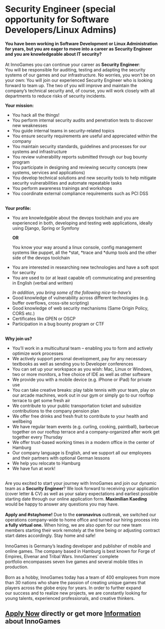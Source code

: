 <h1>Security Engineer (special opportunity for Software Developers/Linux Admins)</h1>
<p><strong>You have been working in Software Development or Linux Administration for years, but you are eager to move&nbsp;</strong><span><strong>into a career as Security Engineer and you are knowledgeable about IT security?</strong><br /></span><br /><span>At InnoGames you can continue your career as <strong>Security Engineer</strong>:<br /></span><span>Y</span>ou will be responsible for auditing, testing and adapting the security systems of our games and our infrastructure. No worries, you won&rsquo;t be on your own: You will join our experienced Security Engineer who is looking forward to team up. The two of you will improve and maintain the company&rsquo;s technical security and, of course, you will work closely with all departments to reduce risks of security incidents.</p><p></p><p><strong>Your mission:<br /></strong></p><ul><li><span>You hack all the things!</span></li><li><span>You perform internal security audits and penetration tests to discover new weaknesses</span></li><li><span>You guide internal teams in security-related topics</span></li><li><span>You ensure security requirements are useful and appreciated within the company</span></li><li><span>You maintain security standards, guidelines and processes for our systems and infrastructure</span></li><li><span>You review vulnerability reports submitted through our bug bounty program</span></li><li><span>You participate in designing and reviewing security concepts (new systems, services and applications)</span></li><li><span>You develop technical solutions and new security tools to help mitigate security vulnerabilities and automate repeatable tasks</span></li><li><span>You perform awareness trainings and workshops</span></li><li><span>You coordinate external compliance requirements such as PCI DSS</span></li></ul><strong><br />Your profile:</strong><br /><ul><li><p>You are knowledgable about the devops toolchain and you are experienced in both, developing and testing web applications, ideally using Django, Spring or Symfony</p><p><strong>OR</strong></p><p>You know your way around a linux console, config management systems like puppet, all the *stat, *trace and *dump tools and the other side of the devops toolchain</p></li><li>You are interested in researching new technologies and have a soft spot for security</li><li><span>You are used to (or at least capable of) communicating and presenting in English (verbal and written)</span><p></p><em>In addition, you bring some of the following nice-to-have&rsquo;s</em><em></em></li><li><span>Good knowledge of vulnerability across different technologies (e.g. buffer overflows, cross-site scripting)</span></li><li><span>Good knowledge of web security mechanisms (Same Origin Policy, CORS etc.)</span></li><li><span>Certificates like GPEN or OSCP</span></li><li><span>Participation in a bug bounty program or CTF</span></li></ul><p><strong><br />Why join us?<br /> </strong></p><ul><li><span>You&rsquo;ll work in a multicultural team &ndash; enabling you to form and actively optimize work processes</span></li><li><span>We actively support personal development, pay for any necessary textbooks as well as sending you to&nbsp;</span><span>Developer conferences</span></li><li><span>You can set up your workspace as you wish: Mac, Linux or Windows, two or more monitors, a free&nbsp;</span><span>choice of IDE as well as other software</span></li><li><span>We provide you with a mobile device (e.g. iPhone or iPad) for private use</span></li><li><span>You can take creative breaks: play table tennis with your team, play on our arcade machines, work out&nbsp;</span><span>in our gym or simply go to our rooftop terrace to get some fresh air</span></li><li><span>We contribute to your public transportation ticket and subsidize contributions to the company&nbsp;</span><span>pension plan</span></li><li><span>We offer free drinks and fresh fruit to contribute to your health and wellbeing</span></li><li><span>We have regular team events (e.g. curling, cooking, paintball), barbecue together on our rooftop&nbsp;</span><span>terrace and a company-organized after work get together every Thursday</span></li><li><span>We offer trust-based working times in a modern office in the center of Hamburg</span></li><li><span>Our company language is English, and we support all our employees and their partners with optional&nbsp;</span><span>German lessons</span></li><li><span>We help you relocate to Hamburg</span></li><li><span>We have fun at work!</span></li></ul><p><br /><span>Are you excited to start your journey with InnoGames and join our dynamic team as a <strong>Security Engineer</strong>? We&nbsp;</span><span>look forward to receiving your application (cover letter &amp; CV) as well as your salary expectations and earliest&nbsp;</span><span>possible starting date through our online application form.&nbsp;<strong>Maximilian Kaeding</strong> would be happy to answer any&nbsp;</span><span>questions you may have.<br /><br /><strong>Apply and #stayhome!</strong> Due to the <strong>coronavirus</strong> outbreak, we switched our operations company-wide to home office and turned our hiring process into <strong>a fully virtual one.</strong> When hiring, we are also open for our new team members starting their work remotely at the time being or adjusting contract start dates accordingly. Stay home and safe!<br /><br /></span><span>InnoGames is Germany&rsquo;s leading developer and publisher of mobile and online games. The company based in&nbsp;</span><span>Hamburg is best known for Forge of Empires, Elvenar and Tribal Wars. InnoGames&rsquo; complete portfolio&nbsp;</span><span>encompasses seven live games and several mobile titles in production.<br /><br /></span><span>Born as a hobby, InnoGames today has a team of 400 employees from more than 30 nations who share the&nbsp;</span><span>passion of creating unique games that players across the globe enjoy for years. In order to further expand our&nbsp;</span><span>success and to realize new projects, we are constantly looking for young talents, experienced professionals,&nbsp;</span><span>and creative thinkers.</span></p><p></p>

<h2><a href="https://jobs.jobvite.com/careers/innogames/job//ozrwcfws/apply?__jvst=Job+Board&__jvsd=github_jobs_repo">Apply Now</a> directly or get more <a href="https://www.innogames.com/career/detail/job/security-engineer-special-opportunity-for-software-developers-linux-admins-/?s=github_jobs_repo">Information</a> about InnoGames</h2>